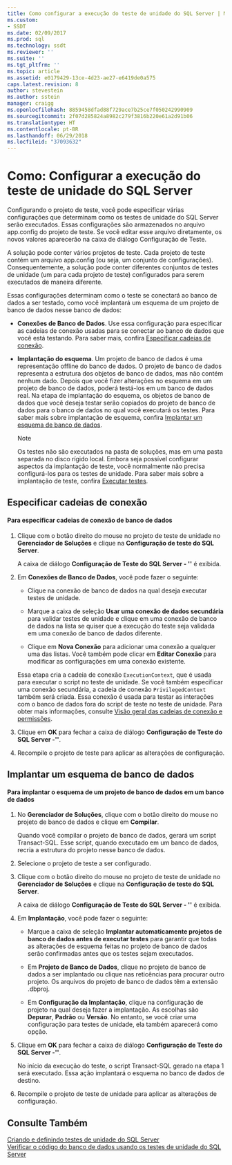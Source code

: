 ```yaml
---
title: Como configurar a execução do teste de unidade do SQL Server | Microsoft Docs
ms.custom:
- SSDT
ms.date: 02/09/2017
ms.prod: sql
ms.technology: ssdt
ms.reviewer: ''
ms.suite: ''
ms.tgt_pltfrm: ''
ms.topic: article
ms.assetid: e0179429-13ce-4d23-ae27-e6419de0a575
caps.latest.revision: 8
author: stevestein
ms.author: sstein
manager: craigg
ms.openlocfilehash: 8859458dfad88f729ace7b25ce7f050242990909
ms.sourcegitcommit: 2f07d285824a8982c279f3816b220e61a2d91b06
ms.translationtype: HT
ms.contentlocale: pt-BR
ms.lasthandoff: 06/29/2018
ms.locfileid: "37093632"
---
```

# <a name="how-to-configure-sql-server-unit-test-execution"></a>Como: Configurar a execução do teste de unidade do SQL Server
Configurando o projeto de teste, você pode especificar várias configurações que determinam como os testes de unidade do SQL Server serão executados. Essas configurações são armazenados no arquivo app.config do projeto de teste. Se você editar esse arquivo diretamente, os novos valores aparecerão na caixa de diálogo Configuração de Teste.  
  
A solução pode conter vários projetos de teste. Cada projeto de teste contém um arquivo app.config (ou seja, um conjunto de configurações). Consequentemente, a solução pode conter diferentes conjuntos de testes de unidade (um para cada projeto de teste) configurados para serem executados de maneira diferente.  
  
Essas configurações determinam como o teste se conectará ao banco de dados a ser testado, como você implantará um esquema de um projeto de banco de dados nesse banco de dados:  
  
-   **Conexões de Banco de Dados**. Use essa configuração para especificar as cadeias de conexão usadas para se conectar ao banco de dados que você está testando. Para saber mais, confira [Especificar cadeias de conexão](#SpecifyConnectionStrings).  
  
-   **Implantação do esquema**. Um projeto de banco de dados é uma representação offline do banco de dados. O projeto de banco de dados representa a estrutura dos objetos de banco de dados, mas não contém nenhum dado. Depois que você fizer alterações no esquema em um projeto de banco de dados, poderá testá-los em um banco de dados real. Na etapa de implantação do esquema, os objetos de banco de dados que você deseja testar serão copiados do projeto de banco de dados para o banco de dados no qual você executará os testes. Para saber mais sobre implantação de esquema, confira [Implantar um esquema de banco de dados](#DeployingDBSchema).  
  
    > [!NOTE]  
    > Os testes não são executados na pasta de soluções, mas em uma pasta separada no disco rígido local. Embora seja possível configurar aspectos da implantação de teste, você normalmente não precisa configurá-los para os testes de unidade. Para saber mais sobre a implantação de teste, confira [Executar testes](http://msdn.microsoft.com/library/dd286680(VS.100).aspx).  
  
## <a name="SpecifyConnectionStrings"></a>Especificar cadeias de conexão  
  
#### <a name="to-specify-database-connection-strings"></a>Para especificar cadeias de conexão de banco de dados  
  
1.  Clique com o botão direito do mouse no projeto de teste de unidade no **Gerenciador de Soluções** e clique na **Configuração de teste do SQL Server**.  
  
    A caixa de diálogo **Configuração de Teste do SQL Server - '<projectname>'** é exibida.  
  
2.  Em **Conexões de Banco de Dados**, você pode fazer o seguinte:  
  
    -   Clique na conexão de banco de dados na qual deseja executar testes de unidade.  
  
    -   Marque a caixa de seleção **Usar uma conexão de dados secundária** para validar testes de unidade e clique em uma conexão de banco de dados na lista se quiser que a execução do teste seja validada em uma conexão de banco de dados diferente.  
  
    -   Clique em **Nova Conexão** para adicionar uma conexão a qualquer uma das listas. Você também pode clicar em **Editar Conexão** para modificar as configurações em uma conexão existente.  
  
    Essa etapa cria a cadeia de conexão `ExecutionContext`, que é usada para executar o script no teste de unidade. Se você também especificar uma conexão secundária, a cadeia de conexão `PrivilegedContext` também será criada. Essa conexão é usada para testar as interações com o banco de dados fora do script de teste no teste de unidade. Para obter mais informações, consulte [Visão geral das cadeias de conexão e permissões](../ssdt/overview-of-connection-strings-and-permissions.md).  
  
3.  Clique em **OK** para fechar a caixa de diálogo **Configuração de Teste do SQL Server -'<projectname>'**.  
  
4.  Recompile o projeto de teste para aplicar as alterações de configuração.  
  
## <a name="DeployingDBSchema"></a>Implantar um esquema de banco de dados  
  
#### <a name="to-deploy-to-a-database-the-schema-of-a-database-project"></a>Para implantar o esquema de um projeto de banco de dados em um banco de dados  
  
1.  No **Gerenciador de Soluções**, clique com o botão direito do mouse no projeto de banco de dados e clique em **Compilar**.  
  
    Quando você compilar o projeto de banco de dados, gerará um script Transact\-SQL. Esse script, quando executado em um banco de dados, recria a estrutura do projeto nesse banco de dados.  
  
2.  Selecione o projeto de teste a ser configurado.  
  
3.  Clique com o botão direito do mouse no projeto de teste de unidade no **Gerenciador de Soluções** e clique na **Configuração de teste do SQL Server**.  
  
    A caixa de diálogo **Configuração de Teste do SQL Server - '<projectname>'** é exibida.  
  
4.  Em **Implantação**, você pode fazer o seguinte:  
  
    -   Marque a caixa de seleção **Implantar automaticamente projetos de banco de dados antes de executar testes** para garantir que todas as alterações de esquema feitas no projeto de banco de dados serão confirmadas antes que os testes sejam executados.  
  
    -   Em **Projeto de Banco de Dados**, clique no projeto de banco de dados a ser implantado ou clique nas reticências para procurar outro projeto. Os arquivos do projeto de banco de dados têm a extensão .dbproj.  
  
    -   Em **Configuração da Implantação**, clique na configuração de projeto na qual deseja fazer a implantação. As escolhas são **Depurar**, **Padrão** ou **Versão**. No entanto, se você criar uma configuração para testes de unidade, ela também aparecerá como opção.  
  
5.  Clique em **OK** para fechar a caixa de diálogo **Configuração de Teste do SQL Server -'<projectname>'**.  
  
    No início da execução do teste, o script Transact\-SQL gerado na etapa 1 será executado. Essa ação implantará o esquema no banco de dados de destino.  
  
6.  Recompile o projeto de teste de unidade para aplicar as alterações de configuração.  
  
## <a name="see-also"></a>Consulte Também  
[Criando e definindo testes de unidade do SQL Server](../ssdt/creating-and-defining-sql-server-unit-tests.md)  
[Verificar o código do banco de dados usando os testes de unidade do SQL Server](../ssdt/verifying-database-code-by-using-sql-server-unit-tests.md)  
  

